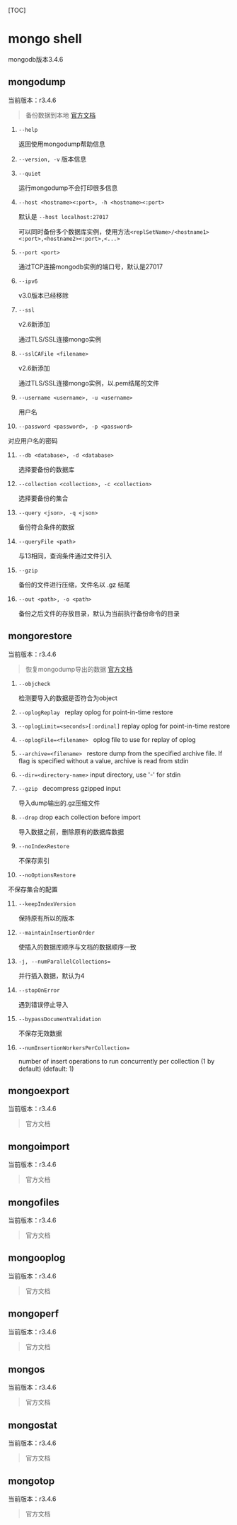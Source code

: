 [TOC]

# mongo shell

mongodb版本3.4.6

## mongodump

当前版本：r3.4.6

> 备份数据到本地 [官方文档](http://docs.mongodb.org/manual/reference/program/mongodump/)

1. `--help`

   返回使用mongodump帮助信息

2. `--version, -v`
   版本信息

3. `--quiet`

   运行mongodump不会打印很多信息

4. `--host <hostname><:port>, -h <hostname><:port>`

   默认是 `--host localhost:27017`

   可以同时备份多个数据库实例，使用方法`<replSetName>/<hostname1><:port>,<hostname2><:port>,<...>`

5. `--port <port>`

   通过TCP连接mongodb实例的端口号，默认是27017

6. `--ipv6`

   v3.0版本已经移除

7. `--ssl`

   v2.6新添加

   通过TLS/SSL连接mongo实例

8. `--sslCAFile <filename>`

   v2.6新添加

   通过TLS/SSL连接mongo实例，<filename>以.pem结尾的文件

9. `--username <username>, -u <username>`

   用户名

10. `--password <password>, -p <password>`

   对应用户名的密码

11. `--db <database>, -d <database>`

    选择要备份的数据库

12. `--collection <collection>, -c <collection>`

    选择要备份的集合

13. `--query <json>, -q <json>`

    备份符合条件的数据

14. `--queryFile <path>`

    与13相同，查询条件通过文件引入

15. `--gzip`

    备份的文件进行压缩，文件名以 .gz 结尾

16. `--out <path>, -o <path>`

    备份之后文件的存放目录，默认为当前执行备份命令的目录

## mongorestore

当前版本：r3.4.6

> 恢复mongodump导出的数据 [官方文档](https://docs.mongodb.com/manual/reference/program/mongorestore/)

1. `--objcheck`

   检测要导入的数据是否符合为object

2. `--oplogReplay `                                         replay oplog for point-in-time restore

3. `--oplogLimit=<seconds>[:ordinal]`   replay oplog for point-in-time restore

4. `--oplogFile=<filename> `                       oplog file to use for replay of oplog

5. `--archive=<filename> `                            restore dump from the specified archive file.  If flag is specified without a value, archive is read from stdin

6. `--dir=<directory-name>`                        input directory, use '-' for stdin 

7. `--gzip `                                                        decompress gzipped input 

   导入dump输出的.gz压缩文件

8. `--drop`                                                         drop each collection before import

   导入数据之前，删除原有的数据库数据             

9. `--noIndexRestore`

   不保存索引

10. `--noOptionsRestore`

   不保存集合的配置

11. `--keepIndexVersion`

    保持原有所以的版本

12. `--maintainInsertionOrder`

    使插入的数据库顺序与文档的数据顺序一致

13. `-j, --numParallelCollections=`

    并行插入数据，默认为4

14. `--stopOnError`

    遇到错误停止导入

15. `--bypassDocumentValidation`

    不保存无效数据

16. `--numInsertionWorkersPerCollection=`

    number of insert operations to run concurrently per collection (1 by default) (default: 1)

## mongoexport

当前版本：r3.4.6

> 官方文档

## mongoimport

当前版本：r3.4.6

> 官方文档

## mongofiles

当前版本：r3.4.6

> 官方文档

## mongooplog

当前版本：r3.4.6

> 官方文档

## mongoperf

当前版本：r3.4.6

> 官方文档

## mongos

当前版本：r3.4.6

> 官方文档

## mongostat

当前版本：r3.4.6

> 官方文档

## mongotop

当前版本：r3.4.6

> 官方文档



